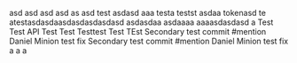 asd
asd
asd
asd
as
asd
test
asdasd
aaa
testa
testst
asdaa
tokenasd
te
atestasdasdaasdasdasdasdasd
asdasdaa
asdaaaa
aaaasdasdasd
a
Test Test API
Test
Test
Testtest
Test
TEst
Secondary test commit #mention Daniel Minion test fix
Secondary test commit #mention Daniel Minion test fix
a
a
a
